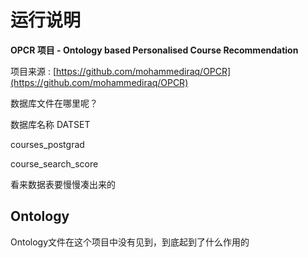 # 运行说明

**OPCR 项目 - Ontology based Personalised Course Recommendation**

项目来源 : [https://github.com/mohammediraq/OPCR](https://github.com/mohammediraq/OPCR)


数据库文件在哪里呢？


数据库名称 DATSET

courses_postgrad

course_search_score 

看来数据表要慢慢凑出来的

## Ontology

Ontology文件在这个项目中没有见到，到底起到了什么作用的